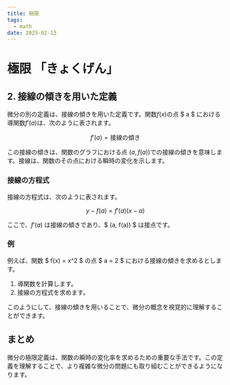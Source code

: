 ```yaml
---
title: 極限
tags: 
  - math
date: 2025-02-13
---
```

# 極限 「きょくげん」


## 2. 接線の傾きを用いた定義

微分の別の定義は、接線の傾きを用いた定義です。関数$f(x)$の点 $ a $ における導関数$f'(a)$は、次のように表されます。

$$f'(a) = \text{接線の傾き}$$

この接線の傾きは、関数のグラフにおける点 $(a, f(a))$での接線の傾きを意味します。接線は、関数のその点における瞬時の変化を示します。

### 接線の方程式

接線の方程式は、次のように表されます。

$$y - f(a) = f'(a)(x - a)$$

ここで、$f'(a)$ は接線の傾きであり、$ (a, f(a)) $ は接点です。

### 例

例えば、関数 $ f(x) = x^2 $ の点 $ a = 2 $ における接線の傾きを求めるとします。

1. 導関数を計算します。
2. 接線の方程式を求めます。

このようにして、接線の傾きを用いることで、微分の概念を視覚的に理解することができます。

## まとめ

微分の極限定義は、関数の瞬時の変化率を求めるための重要な手法です。この定義を理解することで、より複雑な微分の問題にも取り組むことができるようになります。
